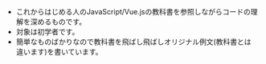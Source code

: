 - これからはじめる人のJavaScript/Vue.jsの教科書を参照しながらコードの理解を深めるものです。
- 対象は初学者です。
- 簡単なものばかりなので教科書を飛ばし飛ばしオリジナル例文(教科書とは違います)を書いています。
